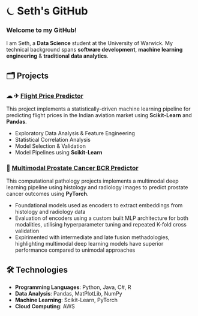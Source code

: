 # ⏾ Seth's GitHub

### Welcome to my GitHub!
I am Seth, a **Data Science** student at the University of Warwick. My technical background spans **software development**, **machine learning engineering** & **traditional data analytics**. 

## 🗂️ Projects
### ☁︎ ✈︎ [Flight Price Predictor](https://github.com/sethchang27/flight-price-predictor)<br />
This project implements a statistically-driven machine learning pipeline for predicting flight prices in the Indian aviation market using **Scikit-Learn** and **Pandas**.<br />
- Exploratory Data Analysis & Feature Engineering
- Statistical Correlation Analysis
- Model Selection & Validation
- Model Pipelines using **Scikit-Learn**

### 🦠 [Multimodal Prostate Cancer BCR Predictor](https://github.com/mm-amjad/multimodal-bcr-predictor)<br />
This computational pathology projects implements a multimodal deep learning pipeline using histology and radiology images to predict prostate cancer outcomes using **PyTorch**.
- Foundational models used as encoders to extract embeddings from histology and radiology data
- Evaluation of encoders using a custom built MLP architecture for both modalities, utilising hyperparameter tuning and repeated K-fold cross validation
- Expirimented with intermediate and late fusion methadologies, highlighting multimodal deep learning models have superior performance compared to unimodal approaches


## 🛠️ Technologies
- **Programming Languages**: Python, Java, C#, R<br />
- **Data Analysis**: Pandas, MatPlotLib, NumPy<br />
- **Machine Learning**: Scikit-Learn, PyTorch<br />
- **Cloud Computing**: AWS




